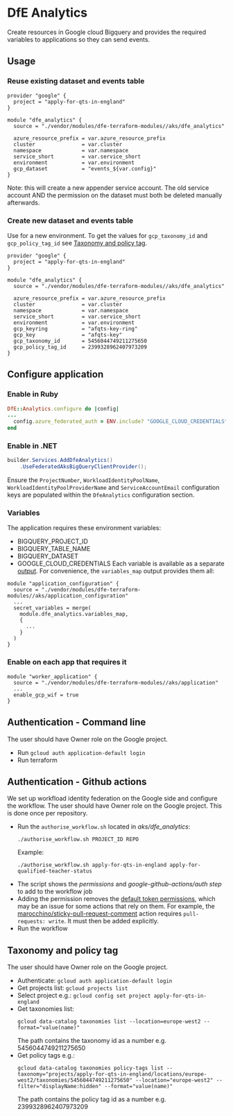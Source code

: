 # DfE Analytics
Create resources in Google cloud Bigquery and provides the required variables to applications so they can send events.

## Usage
### Reuse existing dataset and events table

```hcl
provider "google" {
  project = "apply-for-qts-in-england"
}

module "dfe_analytics" {
  source = "./vendor/modules/dfe-terraform-modules//aks/dfe_analytics"

  azure_resource_prefix = var.azure_resource_prefix
  cluster               = var.cluster
  namespace             = var.namespace
  service_short         = var.service_short
  environment           = var.environment
  gcp_dataset           = "events_${var.config}"
}
```

Note: this will create a new appender service account. The old service account AND the permission on the dataset must both be deleted manually afterwards.

### Create new dataset and events table
Use for a new environment. To get the values for `gcp_taxonomy_id` and `gcp_policy_tag_id` see [Taxonomy and policy tag](#taxonomy-and-policy-tag).

```hcl
provider "google" {
  project = "apply-for-qts-in-england"
}

module "dfe_analytics" {
  source = "./vendor/modules/dfe-terraform-modules//aks/dfe_analytics"

  azure_resource_prefix = var.azure_resource_prefix
  cluster               = var.cluster
  namespace             = var.namespace
  service_short         = var.service_short
  environment           = var.environment
  gcp_keyring           = "afqts-key-ring"
  gcp_key               = "afqts-key"
  gcp_taxonomy_id       = 5456044749211275650
  gcp_policy_tag_id     = 2399328962407973209
}
```

## Configure application
### Enable in Ruby
```ruby
DfE::Analytics.configure do |config|
...
  config.azure_federated_auth = ENV.include? "GOOGLE_CLOUD_CREDENTIALS"
end
```

### Enable in .NET
```cs
builder.Services.AddDfeAnalytics()
    .UseFederatedAksBigQueryClientProvider();
```
Ensure the `ProjectNumber`, `WorkloadIdentityPoolName`, `WorkloadIdentityPoolProviderName` and `ServiceAccountEmail` configuration keys are populated within the `DfeAnalytics` configuration section.

### Variables
The application requires these environment variables:
- BIGQUERY_PROJECT_ID
- BIGQUERY_TABLE_NAME
- BIGQUERY_DATASET
- GOOGLE_CLOUD_CREDENTIALS
Each variable is available as a separate [output](tfdocs#outputs). For convenience, the `variables_map` output provides them all:

```hcl
module "application_configuration" {
  source = "./vendor/modules/dfe-terraform-modules//aks/application_configuration"
  ...
  secret_variables = merge(
    module.dfe_analytics.variables_map,
    {
      ...
    }
  )
}
```

### Enable on each app that requires it
```hcl
module "worker_application" {
  source = "./vendor/modules/dfe-terraform-modules//aks/application"
  ...
  enable_gcp_wif = true
}
```

## Authentication - Command line
The user should have Owner role on the Google project.

- Run `gcloud auth application-default login`
- Run terraform

## Authentication - Github actions
We set up workfload identity federation on the Google side and configure the workflow. The user should have Owner role on the Google project. This is done once per repository.

- Run the `authorise_workflow.sh` located in *aks/dfe_analytics*:
  ```
  ./authorise_workflow.sh PROJECT_ID REPO
  ```
  Example:
  ```
  ./authorise_workflow.sh apply-for-qts-in-england apply-for-qualified-teacher-status
  ```
- The script shows the *permissions* and *google-github-actions/auth step* to add to the workflow job
- Adding the permission removes the [default token permissions](https://docs.github.com/en/actions/security-for-github-actions/security-guides/automatic-token-authentication#permissions-for-the-github_token), which may be an issue for some actions that rely on them. For example, the [marocchino/sticky-pull-request-comment](https://github.com/marocchino/sticky-pull-request-comment) action requires `pull-requests: write`. It must then be added explicitly.
- Run the workflow

## Taxonomy and policy tag
The user should have Owner role on the Google project.

- Authenticate: `gcloud auth application-default login`
- Get projects list: `gcloud projects list`
- Select project e.g.: `gcloud config set project apply-for-qts-in-england`
- Get taxonomies list:
  ```
  gcloud data-catalog taxonomies list --location=europe-west2 --format="value(name)"
  ```
  The path contains the taxonomy id as a number e.g. 5456044749211275650
- Get policy tags e.g.:
  ```
  gcloud data-catalog taxonomies policy-tags list --taxonomy="projects/apply-for-qts-in-england/locations/europe-west2/taxonomies/5456044749211275650" --location="europe-west2" --filter="displayName:hidden" --format="value(name)"
  ```
  The path contains the policy tag id as a number e.g. 2399328962407973209
